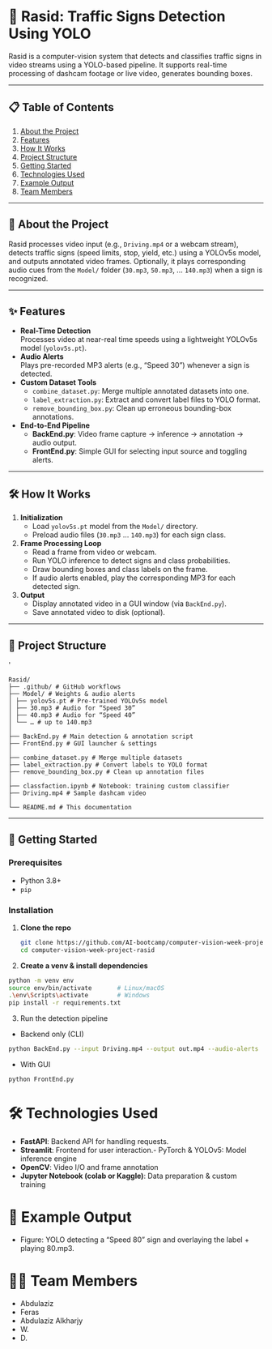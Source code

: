 # 🚦 Rasid: Traffic Signs Detection Using YOLO

Rasid is a computer-vision system that detects and classifies traffic signs in video streams using a YOLO-based pipeline. It supports real-time processing of dashcam footage or live video, generates bounding boxes.

---

## 📋 Table of Contents
1. [About the Project](#-about-the-project)  
2. [Features](#-features)  
3. [How It Works](#-how-it-works)  
4. [Project Structure](#-project-structure)  
5. [Getting Started](#-getting-started)  
6. [Technologies Used](#-technologies-used)  
7. [Example Output](#-example-output)  
8. [Team Members](#-team-members)  

---

## 📖 About the Project

Rasid processes video input (e.g., `Driving.mp4` or a webcam stream), detects traffic signs (speed limits, stop, yield, etc.) using a YOLOv5s model, and outputs annotated video frames. Optionally, it plays corresponding audio cues from the `Model/` folder (`30.mp3`, `50.mp3`, … `140.mp3`) when a sign is recognized.

---

## ✨ Features

- **Real-Time Detection**  
  Processes video at near-real time speeds using a lightweight YOLOv5s model (`yolov5s.pt`).  
- **Audio Alerts**  
  Plays pre-recorded MP3 alerts (e.g., “Speed 30”) whenever a sign is detected.  
- **Custom Dataset Tools**  
  - `combine_dataset.py`: Merge multiple annotated datasets into one.  
  - `label_extraction.py`: Extract and convert label files to YOLO format.  
  - `remove_bounding_box.py`: Clean up erroneous bounding-box annotations.  
- **End-to-End Pipeline**  
  - **BackEnd.py**: Video frame capture → inference → annotation → audio output.  
  - **FrontEnd.py**: Simple GUI for selecting input source and toggling alerts.  

---

## 🛠 How It Works

1. **Initialization**  
   - Load `yolov5s.pt` model from the `Model/` directory.  
   - Preload audio files (`30.mp3` … `140.mp3`) for each sign class.  
2. **Frame Processing Loop**  
   - Read a frame from video or webcam.  
   - Run YOLO inference to detect signs and class probabilities.  
   - Draw bounding boxes and class labels on the frame.  
   - If audio alerts enabled, play the corresponding MP3 for each detected sign.  
3. **Output**  
   - Display annotated video in a GUI window (via `BackEnd.py`).  
   - Save annotated video to disk (optional).  

---

## 📂 Project Structure

'
```
Rasid/
├── .github/ # GitHub workflows
├── Model/ # Weights & audio alerts
│ ├── yolov5s.pt # Pre-trained YOLOv5s model
│ ├── 30.mp3 # Audio for “Speed 30”
│ ├── 40.mp3 # Audio for “Speed 40”
│ └── … # up to 140.mp3
│
├── BackEnd.py # Main detection & annotation script
├── FrontEnd.py # GUI launcher & settings
│
├── combine_dataset.py # Merge multiple datasets
├── label_extraction.py # Convert labels to YOLO format
├── remove_bounding_box.py # Clean up annotation files
│
├── classfaction.ipynb # Notebook: training custom classifier
├── Driving.mp4 # Sample dashcam video
│
└── README.md # This documentation
```


---

## 🚀 Getting Started

### Prerequisites

- Python 3.8+  
- `pip`  

### Installation

1. **Clone the repo**  
   ```bash
   git clone https://github.com/AI-bootcamp/computer-vision-week-project-rasid.git
   cd computer-vision-week-project-rasid
   ```

2. **Create a venv & install dependencies**

```bash
python -m venv env
source env/bin/activate       # Linux/macOS
.\env\Scripts\activate        # Windows
pip install -r requirements.txt
```

3. Run the detection pipeline
- Backend only (CLI)
```bash
python BackEnd.py --input Driving.mp4 --output out.mp4 --audio-alerts
```

- With GUI
```bash
python FrontEnd.py
```

# 🛠 Technologies Used
- **FastAPI**: Backend API for handling requests.
- **Streamlit**: Frontend for user interaction.- PyTorch & YOLOv5: Model inference engine
- **OpenCV**: Video I/O and frame annotation
- **Jupyter Notebook (colab or Kaggle)**: Data preparation & custom training

# 📸 Example Output
- Figure: YOLO detecting a “Speed 80” sign and overlaying the label + playing 80.mp3.

# 👩‍💻 Team Members
- Abdulaziz
- Feras
- Abdulaziz Alkharjy
- W.
- D.


